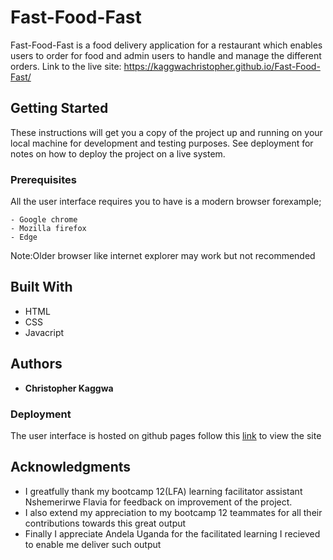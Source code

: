 # Fast-Food-Fast

Fast-Food-Fast is a food delivery application for a restaurant which enables users to order for food and admin users to handle and manage the different orders.
Link to the live site: https://kaggwachristopher.github.io/Fast-Food-Fast/
## Getting Started

These instructions will get you a copy of the project up and running on your local machine for development and testing purposes. See deployment for notes on how to deploy the project on a live system.

### Prerequisites

All the user interface requires you to have is a modern browser forexample;
```
- Google chrome
- Mozilla firefox
- Edge
```
Note:Older browser like internet explorer may work but not recommended

## Built With

* HTML
* CSS
* Javacript

## Authors

* **Christopher Kaggwa** 

### Deployment
The user interface is hosted on github pages follow this [link](https://kaggwachristopher.github.io/Fast-Food-Fast/) to view the site 

## Acknowledgments

* I greatfully thank my bootcamp 12(LFA) learning facilitator assistant Nshemerirwe Flavia for feedback on improvement of the project. 
* I also extend my appreciation to my bootcamp 12 teammates for all their contributions towards this great output
* Finally I appreciate Andela Uganda for the facilitated learning I recieved to enable me deliver such output
